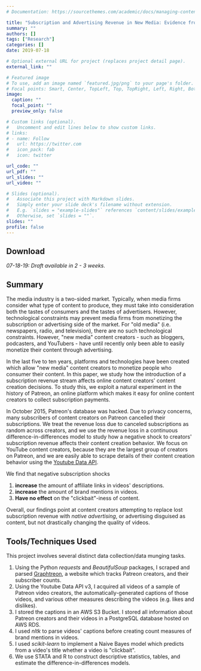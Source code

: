 ```yaml
---
# Documentation: https://sourcethemes.com/academic/docs/managing-content/

title: "Subscription and Advertising Revenue in New Media: Evidence from the Patreon Hack"
summary: ""
authors: []
tags: ["Research"]
categories: []
date: 2019-07-18

# Optional external URL for project (replaces project detail page).
external_link: ""

# Featured image
# To use, add an image named `featured.jpg/png` to your page's folder.
# Focal points: Smart, Center, TopLeft, Top, TopRight, Left, Right, BottomLeft, Bottom, BottomRight.
image:
  caption: ""
  focal_point: ""
  preview_only: false

# Custom links (optional).
#   Uncomment and edit lines below to show custom links.
# links:
# - name: Follow
#   url: https://twitter.com
#   icon_pack: fab
#   icon: twitter

url_code: ""
url_pdf: ""
url_slides: ""
url_video: ""

# Slides (optional).
#   Associate this project with Markdown slides.
#   Simply enter your slide deck's filename without extension.
#   E.g. `slides = "example-slides"` references `content/slides/example-slides.md`.
#   Otherwise, set `slides = ""`.
slides: ""
profile: false
---
```


## Download

*07-18-19: Draft available in 2 - 3 weeks.*

## Summary

The media industry is a two-sided market. Typically, when media firms consider what type of content to produce, they must take into consideration both the tastes of consumers and the tastes of advertisers. However, technological constraints may prevent media firms from monetizing the subscription or advertising side of the market. For "old media" (i.e. newspapers, radio, and television), there are no such technological constraints. However, "new media" content creators - such as bloggers, podcasters, and YouTubers - have until recently only been able to easily monetize their content through advertising.

In the last five to ten years, platforms and technologies have been created which allow "new media" content creators to monetize people who consumer their content. In this paper, we study how the introduction of a subscription revenue stream affects online content creators' content creation decisions. To study this, we exploit a natural experiment in the history of Patreon, an online platform which makes it easy for online content creators to collect subscription payments. 

In October 2015, Patreon's database was hacked. Due to privacy concerns, many subscribers of content creators on Patreon cancelled their subscriptions. We treat the revenue loss due to canceled subscriptions as random across creators, and we use the revenue loss in a continuous difference-in-differences model to study how a negative shock to creators' subscription revenue affects their content creation behavior. We focus on YouTube content creators, because they are the largest group of creators on Patreon, and we are easily able to scrape details of their content creation behavior using the [Youtube Data API](https://google.com).

We find that negative subscription shocks

1. **increase** the amount of affiliate links in videos' descriptions.
2. **increase** the amount of brand mentions in videos.
3. **Have no effect** on the "clickbait"-iness of content.

Overall, our findings point at content creators attempting to replace lost subscription revenue with *native advertising*, or advertising disguised as content, but not drastically changing the quality of videos.

## Tools/Techniques Used

This project involves several distinct data collection/data munging tasks.

1. Using the Python *requests* and *BeautifulSoup* packages, I scraped and parsed [Graphtreon](https://graphtreon.com), a website which tracks Patreon creators, and their subscriber counts.
2. Using the Youtube Data API v3, I acquired all videos of a sample of Patreon video creators, the automatically-generated captions of those videos, and various other measures describing the videos (e.g. likes and dislikes).
3. I stored the captions in an AWS S3 Bucket. I stored all information about Patreon creators and their videos in a PostgreSQL database hosted on AWS RDS.
4. I used *nltk* to parse videos' captions before creating count measures of brand mentions in videos.
5. I used *scikit-learn* to implement a Naive Bayes model which predicts from a video's title whether a video is "clickbait".
6. We use STATA and R to construct descriptive statistics, tables, and estimate the difference-in-differences models.

